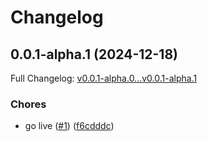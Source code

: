 # Changelog

## 0.0.1-alpha.1 (2024-12-18)

Full Changelog: [v0.0.1-alpha.0...v0.0.1-alpha.1](https://github.com/AndooBomber/example-stainless/compare/v0.0.1-alpha.0...v0.0.1-alpha.1)

### Chores

* go live ([#1](https://github.com/AndooBomber/example-stainless/issues/1)) ([f6cdddc](https://github.com/AndooBomber/example-stainless/commit/f6cdddce24b0eb95f314ce60e78c107e6782afed))
